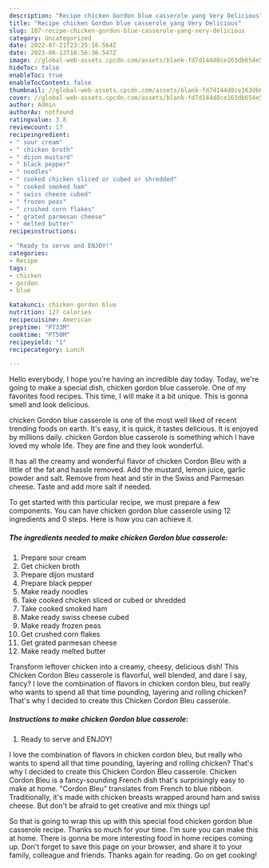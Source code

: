 ```yaml
---
description: "Recipe chicken Gordon blue casserole yang Very Delicious"
title: "Recipe chicken Gordon blue casserole yang Very Delicious"
slug: 107-recipe-chicken-gordon-blue-casserole-yang-very-delicious
category: Uncategorized
date: 2022-07-21T23:25:16.564Z
date: 2023-06-13T16:56:36.547Z
image: //global-web-assets.cpcdn.com/assets/blank-fd7d144d8ce163db654e5a02c40b08a2775adb7897d16e4062681dc7e1b2800f.png
hideToc: false
enableToc: true
enableTocContent: false
thumbnail: //global-web-assets.cpcdn.com/assets/blank-fd7d144d8ce163db654e5a02c40b08a2775adb7897d16e4062681dc7e1b2800f.png
cover: //global-web-assets.cpcdn.com/assets/blank-fd7d144d8ce163db654e5a02c40b08a2775adb7897d16e4062681dc7e1b2800f.png
author: Admin
authorAv: notfound
ratingvalue: 3.8
reviewcount: 17
recipeingredient:
- " sour cream"
- " chicken broth"
- " dijon mustard"
- " black pepper"
- " noodles"
- " cooked chicken sliced or cubed or shredded"
- " cooked smoked ham"
- " swiss cheese cubed"
- " frozen peas"
- " crushed corn flakes"
- " grated parmesan cheese"
- " melted butter"
recipeinstructions:

- "Ready to serve and ENJOY!"
categories:
- Recipe
tags:
- chicken
- gordon
- blue

katakunci: chicken gordon blue 
nutrition: 127 calories
recipecuisine: American
preptime: "PT33M"
cooktime: "PT50M"
recipeyield: "1"
recipecategory: Lunch

---
```



Hello everybody, I hope you're having an incredible day today. Today, we're going to make a special dish, chicken gordon blue casserole. One of my favorites food recipes. This time, I will make it a bit unique. This is gonna smell and look delicious.

chicken Gordon blue casserole is one of the most well liked of recent trending foods on earth. It's easy, it is quick, it tastes delicious. It is enjoyed by millions daily. chicken Gordon blue casserole is something which I have loved my whole life. They are fine and they look wonderful.

It has all the creamy and wonderful flavor of chicken Cordon Bleu with a little of the fat and hassle removed. Add the mustard, lemon juice, garlic powder and salt. Remove from heat and stir in the Swiss and Parmesan cheese. Taste and add more salt if needed.


To get started with this particular recipe, we must prepare a few components. You can have chicken gordon blue casserole using 12 ingredients and 0 steps. Here is how you can achieve it.

<!--inarticleads1-->

##### The ingredients needed to make chicken Gordon blue casserole:

1. Prepare  sour cream
1. Get  chicken broth
1. Prepare  dijon mustard
1. Prepare  black pepper
1. Make ready  noodles
1. Take  cooked chicken sliced or cubed or shredded
1. Take  cooked smoked ham
1. Make ready  swiss cheese cubed
1. Make ready  frozen peas
1. Get  crushed corn flakes
1. Get  grated parmesan cheese
1. Make ready  melted butter


Transform leftover chicken into a creamy, cheesy, delicious dish! This Chicken Cordon Bleu casserole is flavorful, well blended, and dare I say, fancy? I love the combination of flavors in chicken cordon bleu, but really who wants to spend all that time pounding, layering and rolling chicken? That&#39;s why I decided to create this Chicken Cordon Bleu casserole. 

<!--inarticleads2-->

##### Instructions to make chicken Gordon blue casserole:


1. Ready to serve and ENJOY!

I love the combination of flavors in chicken cordon bleu, but really who wants to spend all that time pounding, layering and rolling chicken? That&#39;s why I decided to create this Chicken Cordon Bleu casserole. Chicken Cordon Bleu is a fancy-sounding French dish that&#39;s surprisingly easy to make at home. &#34;Cordon Bleu&#34; translates from French to blue ribbon. Traditionally, it&#39;s made with chicken breasts wrapped around ham and swiss cheese. But don&#39;t be afraid to get creative and mix things up! 

So that is going to wrap this up with this special food chicken gordon blue casserole recipe. Thanks so much for your time. I'm sure you can make this at home. There is gonna be more interesting food in home recipes coming up. Don't forget to save this page on your browser, and share it to your family, colleague and friends. Thanks again for reading. Go on get cooking!
